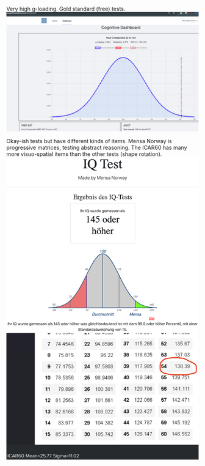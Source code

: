 Very high g-loading. Gold standard (free) tests.
![SAT and AGCT](/images/SAT-AGCT.png)

Okay-ish tests but have different kinds of items. Mensa Norway is progressive matrices, testing abstract reasoning. The ICAR60 has many more visuo-spatial items than the other tests (shape rotation).  
![Mensa Norway](/images/Mensa-Norway.jpeg)  
![ICAR60](/images/ICAR60.jpeg)  
